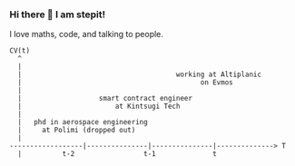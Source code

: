 ### Hi there 👋 I am stepit!

I love maths, code, and talking to people.

```shell
CV(t)
  ^
  |
  |                                      working at Altiplanic
  |                                            on Evmos
  |
  |                   smart contract engineer
  |                       at Kintsugi Tech
  |
  |   phd in aerospace engineering 
  |     at Polimi (dropped out)
  |
------------------|---------------|---------------|--------------> T
  |          t-2                 t-1              t

```
